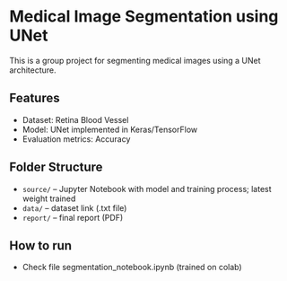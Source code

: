 # Medical Image Segmentation using UNet

This is a group project for segmenting medical images using a UNet architecture.

## Features
- Dataset: Retina Blood Vessel
- Model: UNet implemented in Keras/TensorFlow
- Evaluation metrics: Accuracy

## Folder Structure
- `source/` – Jupyter Notebook with model and training process; latest weight trained
- `data/` – dataset link (.txt file)
- `report/` – final report (PDF)

## How to run
- Check file segmentation_notebook.ipynb (trained on colab)
